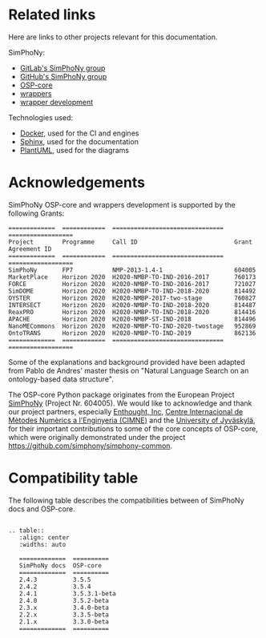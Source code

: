 # Related links
Here are links to other projects relevant for this documentation.

SimPhoNy:
- [GitLab's SimPhoNy group](https://gitlab.cc-asp.fraunhofer.de/simphony)
- [GitHub's SimPhoNy group](https://github.com/simphony)
- [OSP-core](https://github.com/simphony/osp-core)
- [wrappers](https://gitlab.cc-asp.fraunhofer.de/simphony/wrappers)
- [wrapper development](https://github.com/simphony/wrapper-development)

Technologies used:
- [Docker](https://www.docker.com/), used for the CI and engines
- [Sphinx](https://www.sphinx-doc.org/), used for the documentation
- [PlantUML](https://plantuml.com/), used for the diagrams

# Acknowledgements
SimPhoNy OSP-core and wrappers development is supported by the following Grants:

```eval_rst
=============  ============  ===============================   ==================
Project        Programme     Call ID                           Grant Agreement ID
=============  ============  ===============================   ==================
SimPhoNy       FP7           NMP-2013-1.4-1                    604005
MarketPlace    Horizon 2020  H2020-NMBP-TO-IND-2016-2017       760173
FORCE          Horizon 2020  H2020-NMBP-TO-IND-2016-2017       721027
SimDOME        Horizon 2020  H2020-NMBP-TO-IND-2018-2020       814492
OYSTER         Horizon 2020  H2020-NMBP-2017-two-stage         760827
INTERSECT      Horizon 2020  H2020-NMBP-TO-IND-2018-2020       814487
ReaxPRO        Horizon 2020  H2020-NMBP-TO-IND-2018-2020       814416
APACHE         Horizon 2020  H2020-NMBP-ST-IND-2018            814496
NanoMECommons  Horizon 2020  H2020-NMBP-TO-IND-2020-twostage   952869
OntoTRANS      Horizon 2020  H2020-NMBP-TO-IND-2019            862136
=============  ============  ===============================   ==================
```

Some of the explanations and background provided have been adapted from Pablo de Andres' 
master thesis on "Natural Language Search on an ontology-based data structure".

The OSP-core Python package originates from the European Project 
[SimPhoNy](https://www.simphony-project.eu/) (Project Nr. 604005). 
We would like to acknowledge and thank our project partners, especially 
[Enthought, Inc](https://www.enthought.com/), 
[Centre Internacional de Mètodes Numèrics a l'Enginyeria (CIMNE)](https://cimne.com/) 
and the [University of Jyväskylä](https://www.jyu.fi/en), for their important 
contributions to some of the core concepts of OSP-core, which were originally 
demonstrated under the project https://github.com/simphony/simphony-common.

# Compatibility table
The following table describes the compatibilities between of SimPhoNy docs and OSP-core.

```eval_rst

.. table::
   :align: center
   :widths: auto

   =============  ==========
   SimPhoNy docs  OSP-core  
   =============  ==========
   2.4.3          3.5.5
   2.4.2          3.5.4
   2.4.1          3.5.3.1-beta
   2.4.0          3.5.2-beta
   2.3.x          3.4.0-beta
   2.2.x          3.3.5-beta
   2.1.x          3.3.0-beta
   =============  ==========
```
